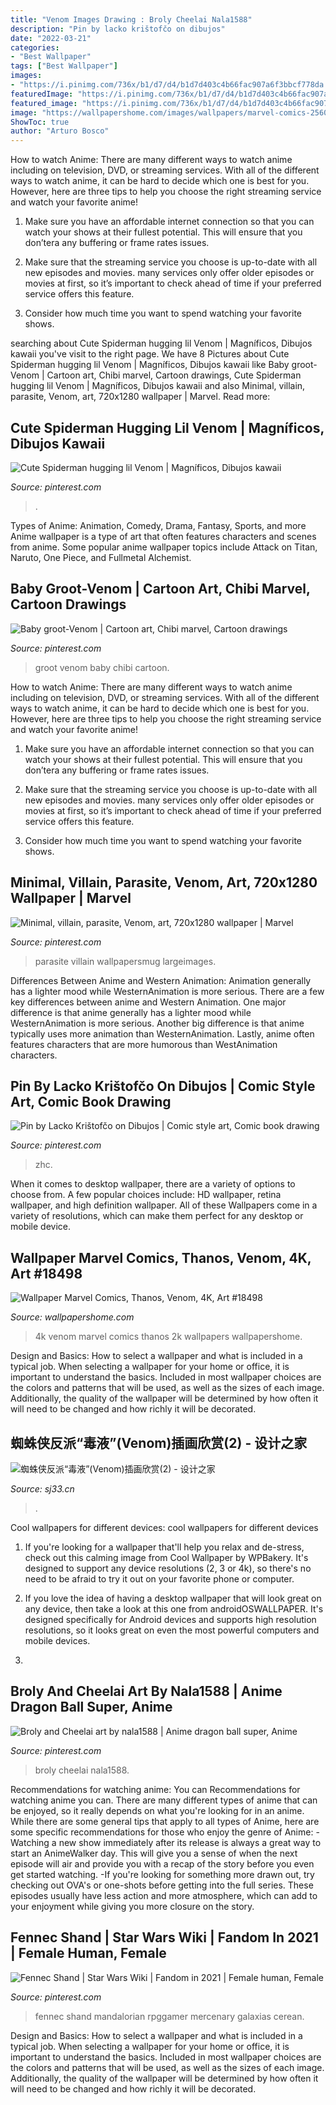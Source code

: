 ```yaml
---
title: "Venom Images Drawing : Broly Cheelai Nala1588"
description: "Pin by lacko krištofčo on dibujos"
date: "2022-03-21"
categories:
- "Best Wallpaper"
tags: ["Best Wallpaper"]
images:
- "https://i.pinimg.com/736x/b1/d7/d4/b1d7d403c4b66fac907a6f3bbcf778da.jpg"
featuredImage: "https://i.pinimg.com/736x/b1/d7/d4/b1d7d403c4b66fac907a6f3bbcf778da.jpg"
featured_image: "https://i.pinimg.com/736x/b1/d7/d4/b1d7d403c4b66fac907a6f3bbcf778da.jpg"
image: "https://wallpapershome.com/images/wallpapers/marvel-comics-2560x1440-thanos-venom-4k-18498.jpg"
ShowToc: true
author: "Arturo Bosco"
---
```



How to watch Anime: There are many different ways to watch anime including on television, DVD, or streaming services.
With all of the different ways to watch anime, it can be hard to decide which one is best for you. However, here are three tips to help you choose the right streaming service and watch your favorite anime!
1. Make sure you have an affordable internet connection so that you can watch your shows at their fullest potential. This will ensure that you don’tera any buffering or frame rates issues.

2. Make sure that the streaming service you choose is up-to-date with all new episodes and movies. many services only offer older episodes or movies at first, so it’s important to check ahead of time if your preferred service offers this feature.

3. Consider how much time you want to spend watching your favorite shows.

	

		
searching about Cute Spiderman hugging lil Venom | Magníficos, Dibujos kawaii you've visit to the right page. We have 8 Pictures about Cute Spiderman hugging lil Venom | Magníficos, Dibujos kawaii like Baby groot-Venom | Cartoon art, Chibi marvel, Cartoon drawings, Cute Spiderman hugging lil Venom | Magníficos, Dibujos kawaii and also Minimal, villain, parasite, Venom, art, 720x1280 wallpaper | Marvel. Read more:
		
    
## Cute Spiderman Hugging Lil Venom | Magníficos, Dibujos Kawaii

<img loading=lazy src="https://i.pinimg.com/736x/4b/ac/46/4bac46b0f40e75cd1d10b4de00cffc33.jpg" onerror="this.onerror=null;this.src='https://tse2.mm.bing.net/th?id=OIP.KYT8eBX1Kxwc78iZ8Jcs7QHaHa&amp;pid=15.1';" alt="Cute Spiderman hugging lil Venom | Magníficos, Dibujos kawaii">

_Source: pinterest.com_

>. 

	

Types of Anime: Animation, Comedy, Drama, Fantasy, Sports, and more
Anime wallpaper is a type of art that often features characters and scenes from anime. Some popular anime wallpaper topics include Attack on Titan, Naruto, One Piece, and Fullmetal Alchemist.

    
## Baby Groot-Venom | Cartoon Art, Chibi Marvel, Cartoon Drawings

<img loading=lazy src="https://i.pinimg.com/736x/d1/52/63/d152630501fa0b2841dd5302cae3dcd1.jpg" onerror="this.onerror=null;this.src='https://tse3.mm.bing.net/th?id=OIP.9V6cNPnl-84pM-L5Bgu5SQHaKq&amp;pid=15.1';" alt="Baby groot-Venom | Cartoon art, Chibi marvel, Cartoon drawings">

_Source: pinterest.com_

>groot venom baby chibi cartoon. 

	

How to watch Anime: There are many different ways to watch anime including on television, DVD, or streaming services.
With all of the different ways to watch anime, it can be hard to decide which one is best for you. However, here are three tips to help you choose the right streaming service and watch your favorite anime!
1. Make sure you have an affordable internet connection so that you can watch your shows at their fullest potential. This will ensure that you don’tera any buffering or frame rates issues.

2. Make sure that the streaming service you choose is up-to-date with all new episodes and movies. many services only offer older episodes or movies at first, so it’s important to check ahead of time if your preferred service offers this feature.

3. Consider how much time you want to spend watching your favorite shows.

    
## Minimal, Villain, Parasite, Venom, Art, 720x1280 Wallpaper | Marvel

<img loading=lazy src="https://i.pinimg.com/736x/fd/f1/37/fdf137ae8279fb66c6008d6f430d74c4.jpg" onerror="this.onerror=null;this.src='https://tse4.mm.bing.net/th?id=OIP.0Ak7RReNMhQpzHBurItU9AHaNK&amp;pid=15.1';" alt="Minimal, villain, parasite, Venom, art, 720x1280 wallpaper | Marvel">

_Source: pinterest.com_

>parasite villain wallpapersmug largeimages. 

	

Differences Between Anime and Western Animation: Animation generally has a lighter mood while WesternAnimation is more serious.
There are a few key differences between anime and Western Animation. One major difference is that anime generally has a lighter mood while WesternAnimation is more serious. Another big difference is that anime typically uses more animation than WesternAnimation. Lastly, anime often features characters that are more humorous than WestAnimation characters.

    
## Pin By Lacko Krištofčo On Dibujos | Comic Style Art, Comic Book Drawing

<img loading=lazy src="https://i.pinimg.com/736x/a2/8a/56/a28a56d60819b96b5376e14f87eddbb2.jpg" onerror="this.onerror=null;this.src='https://tse2.mm.bing.net/th?id=OIP.RZMkb3HI5OIymWEMx4vIuAHaLC&amp;pid=15.1';" alt="Pin by Lacko Krištofčo on Dibujos | Comic style art, Comic book drawing">

_Source: pinterest.com_

>zhc. 

	

When it comes to desktop wallpaper, there are a variety of options to choose from. A few popular choices include: HD wallpaper, retina wallpaper, and high definition wallpaper. All of these Wallpapers come in a variety of resolutions, which can make them perfect for any desktop or mobile device. 

    
## Wallpaper Marvel Comics, Thanos, Venom, 4K, Art #18498

<img loading=lazy src="https://wallpapershome.com/images/wallpapers/marvel-comics-2560x1440-thanos-venom-4k-18498.jpg" onerror="this.onerror=null;this.src='https://tse2.mm.bing.net/th?id=OIP.lkkAXvgqKZJExq7g7Xi7eQHaEK&amp;pid=15.1';" alt="Wallpaper Marvel Comics, Thanos, Venom, 4K, Art #18498">

_Source: wallpapershome.com_

>4k venom marvel comics thanos 2k wallpapers wallpapershome. 

	

Design and Basics: How to select a wallpaper and what is included in a typical job.
When selecting a wallpaper for your home or office, it is important to understand the basics. Included in most wallpaper choices are the colors and patterns that will be used, as well as the sizes of each image. Additionally, the quality of the wallpaper will be determined by how often it will need to be changed and how richly it will be decorated.

    
## 蜘蛛侠反派“毒液”(Venom)插画欣赏(2) - 设计之家

<img loading=lazy src="https://img.sj33.cn/uploads/allimg/201009/20100920171631659.jpg" onerror="this.onerror=null;this.src='https://tse4.mm.bing.net/th?id=OIP.BCx6a4jCbbB9yh-lSo-kUgEsC-&amp;pid=15.1';" alt="蜘蛛侠反派“毒液”(Venom)插画欣赏(2) - 设计之家">

_Source: sj33.cn_

>. 

	

Cool wallpapers for different devices:
cool wallpapers for different devices 

1. If you're looking for a wallpaper that'll help you relax and de-stress, check out this calming image from Cool Wallpaper by WPBakery. It's designed to support any device resolutions (2, 3 or 4k), so there's no need to be afraid to try it out on your favorite phone or computer.

2. If you love the idea of having a desktop wallpaper that will look great on any device, then take a look at this one from androidOSWALLPAPER. It's designed specifically for Android devices and supports high resolution resolutions, so it looks great on even the most powerful computers and mobile devices.

3.

    
## Broly And Cheelai Art By Nala1588 | Anime Dragon Ball Super, Anime

<img loading=lazy src="https://i.pinimg.com/736x/b1/d7/d4/b1d7d403c4b66fac907a6f3bbcf778da.jpg" onerror="this.onerror=null;this.src='https://tse3.mm.bing.net/th?id=OIP.ZqAbxx5Cb9mryuMml_HHXQHaDV&amp;pid=15.1';" alt="Broly and Cheelai art by nala1588 | Anime dragon ball super, Anime">

_Source: pinterest.com_

>broly cheelai nala1588. 

	

Recommendations for watching anime: You can
Recommendations for watching anime you can. There are many different types of anime that can be enjoyed, so it really depends on what you're looking for in an anime. While there are some general tips that apply to all types of Anime, here are some specific recommendations for those who enjoy the genre of Anime: 
-Watching a new show immediately after its release is always a great way to start an AnimeWalker day. This will give you a sense of when the next episode will air and provide you with a recap of the story before you even get started watching. 
-If you're looking for something more drawn out, try checking out OVA's or one-shots before getting into the full series. These episodes usually have less action and more atmosphere, which can add to your enjoyment while giving you more closure on the story.

    
## Fennec Shand | Star Wars Wiki | Fandom In 2021 | Female Human, Female

<img loading=lazy src="https://i.pinimg.com/736x/dd/10/b0/dd10b0e462ae1a86e8d1d23f08d4e61e.jpg" onerror="this.onerror=null;this.src='https://tse1.mm.bing.net/th?id=OIP.S4ruWcIUueyzlfAicoEyMgAAAA&amp;pid=15.1';" alt="Fennec Shand | Star Wars Wiki | Fandom in 2021 | Female human, Female">

_Source: pinterest.com_

>fennec shand mandalorian rpggamer mercenary galaxias cerean. 

	

Design and Basics: How to select a wallpaper and what is included in a typical job.
When selecting a wallpaper for your home or office, it is important to understand the basics. Included in most wallpaper choices are the colors and patterns that will be used, as well as the sizes of each image. Additionally, the quality of the wallpaper will be determined by how often it will need to be changed and how richly it will be decorated.

